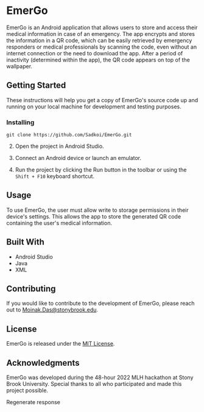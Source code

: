 # EmerGo

EmerGo is an Android application that allows users to store and access their medical information in case of an emergency. The app encrypts and stores the information in a QR code, which can be easily retrieved by emergency responders or medical professionals by scanning the code, even without an internet connection or the need to download the app. After a period of inactivity (determined within the app), the QR code appears on top of the wallpaper.

## Getting Started

These instructions will help you get a copy of EmerGo's source code up and running on your local machine for development and testing purposes.

### Installing

```git clone https://github.com/Sadkoi/EmerGo.git```

2. Open the project in Android Studio.

3. Connect an Android device or launch an emulator.

4. Run the project by clicking the Run button in the toolbar or using the `Shift + F10` keyboard shortcut.

## Usage

To use EmerGo, the user must allow write to storage permissions in their device's settings. This allows the app to store the generated QR code containing the user's medical information.

## Built With

- Android Studio
- Java
- XML

## Contributing

If you would like to contribute to the development of EmerGo, please reach out to Moinak.Das@stonybrook.edu.

## License

EmerGo is released under the [MIT License](https://opensource.org/licenses/MIT).

## Acknowledgments

EmerGo was developed during the 48-hour 2022 MLH hackathon at Stony Brook University. Special thanks to all who participated and made this project possible.



Regenerate response
